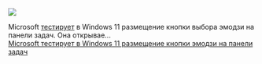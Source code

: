 <!--2025-03-01 09:37:01-->
<div class="yb">
  <div class="rss smaller1 habr"><img src="https://habrastorage.org/getpro/habr/upload_files/7bd/065/f49/7bd065f4991614ee3bf4ba174c73ba30.png" /><p>Microsoft <a href="https://blogs.windows.com/windows-insider/2025/02/28/announcing-windows-11-insider-preview-build-22635-5015-beta-channel/" rel="noopener noreferrer nofollow">тестирует</a> в Windows 11 размещение кнопки выбора эмодзи на панели задач. Она открывае... <br><a class="light" href="https://habr.com/ru/news/886994/?utm_source=habrahabr&utm_medium=rss&utm_campaign=886994">Microsoft тестирует в Windows 11 размещение кнопки эмодзи на панели задач</a></div>
</div>
